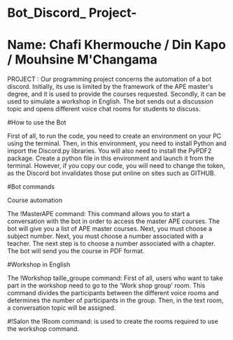 # Bot_Discord_ Project-
# Name: Chafi Khermouche / Din Kapo / Mouhsine M'Changama
PROJECT : Our programming project concerns the automation of a bot discord. Initially, its use is limited by the framework of the APE master's degree, and it is used to provide the courses requested. Secondly, it can be used to simulate a workshop in English. The bot sends out a discussion topic and opens different voice chat rooms for students to discuss.

#How to use the Bot 

First of all, to run the code, you need to create an environment on your PC using the terminal. Then, in this environment, you need to install Python and import the Discord.py libraries. You will also need to install the PyPDF2 package. Create a python file in this environment and launch it from the terminal. However, if you copy our code, you will need to change the token, as the Discord bot invalidates those put online on sites such as GITHUB. 

#Bot commands

Course automation

The !MasterAPE command: This command allows you to start a conversation with the bot in order to access the master APE courses. The bot will give you a list of APE master courses. Next, you must choose a subject number. Next, you must choose a number associated with a teacher. The next step is to choose a number associated with a chapter. The bot will send you the course in PDF format.

#Workshop in English

The !Workshop taille_groupe command: First of all, users who want to take part in the workshop need to go to the ‘Work shop group’ room. This command divides the participants between the different voice rooms and determines the number of participants in the group. Then, in the text room, a conversation topic will be assigned.   

#!Salon 
the !Room command: is used to create the rooms required to use the workshop command.


